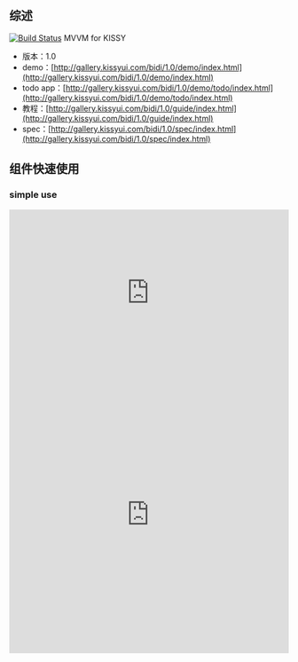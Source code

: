 ## 综述

[![Build Status](https://travis-ci.org/shepherdwind/bidi.png?branch=master)](https://travis-ci.org/shepherdwind/bidi)
MVVM for KISSY

* 版本：1.0
* demo：[http://gallery.kissyui.com/bidi/1.0/demo/index.html](http://gallery.kissyui.com/bidi/1.0/demo/index.html)
* todo app：[http://gallery.kissyui.com/bidi/1.0/demo/todo/index.html](http://gallery.kissyui.com/bidi/1.0/demo/todo/index.html)
* 教程：[http://gallery.kissyui.com/bidi/1.0/guide/index.html](http://gallery.kissyui.com/bidi/1.0/guide/index.html)
* spec：[http://gallery.kissyui.com/bidi/1.0/spec/index.html](http://gallery.kissyui.com/bidi/1.0/spec/index.html)

## 组件快速使用

### simple use

<iframe width="100%" height="300" src="http://jsfiddle.net/AAEZP/1/embedded/result,html,js/" allowfullscreen="allowfullscreen" frameborder="0"></iframe>

<iframe width="100%" height="500" src="http://jsfiddle.net/AAEZP/3/embedded/result,html,js/" allowfullscreen="allowfullscreen" frameborder="0"></iframe>
